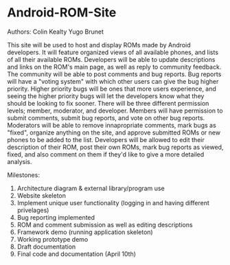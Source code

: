 Android-ROM-Site
============


Authors:
Colin Kealty
Yugo Brunet

This site will be used to host and display ROMs made by Android developers. It will feature organized views of all
available phones, and lists of all their available ROMs. Developers will be able to update descriptions and links
on the ROM's main page, as well as reply to community feedback. The community will be able to post comments and bug
reports. Bug reports will have a "voting system" with which other users can give the bug higher priority. Higher 
priority bugs will be ones that more users experience, and seeing the higher priority bugs will let the developers
know what they should be looking to fix sooner. There will  be three different permission levels; member, moderator,
and developer. Members will have permission to submit comments, submit bug reports, and vote on other bug reports. 
Moderators will be able to remove innapropriate comments, mark bugs as "fixed", organize anything on the site, and 
approve submitted ROMs or new phones to be added to the list. Developers will be allowed to edit their description 
of their ROM, post their own ROMs, mark bug reports as viewed, fixed, and also comment on them if they'd like to give
a more detailed analysis.

Milestones:

1. Architecture diagram & external library/program use
2. Website skeleton
3. Implement unique user functionality (logging in and having different privelages)
4. Bug reporting implemented
5. ROM and comment submission as well as editing descriptions
6. Framework demo (running application skeleton)
7. Working prototype demo
8. Draft documentation
9. Final code and documentation (April 10th)
